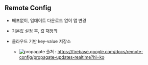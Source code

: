 ## Remote Config
- 배포없이, 업데이트 다운로드 없이 앱 변경
- 기본값 설정 후, 값 재정의
- 클라우드 기반 key-value 저장소
  
  - ![propagate](https://user-images.githubusercontent.com/46417892/145706276-53983e7e-c6df-44c4-b4ae-f498741c03d1.png)
    출처 : https://firebase.google.com/docs/remote-config/propagate-updates-realtime?hl=ko

  
